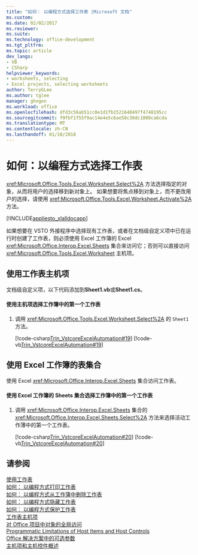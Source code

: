 ```yaml
---
title: "如何： 以编程方式选择工作表 |Microsoft 文档"
ms.custom: 
ms.date: 02/02/2017
ms.reviewer: 
ms.suite: 
ms.technology: office-development
ms.tgt_pltfrm: 
ms.topic: article
dev_langs:
- VB
- CSharp
helpviewer_keywords:
- worksheets, selecting
- Excel projects, selecting worksheets
author: TerryGLee
ms.author: tglee
manager: ghogen
ms.workload: office
ms.openlocfilehash: dfd3c56ab51cc0e1d1fb1521640497f4748195cc
ms.sourcegitcommit: f9fbf1f55f9ac14e4e5c6ae58c30dc1800ca6cda
ms.translationtype: MT
ms.contentlocale: zh-CN
ms.lasthandoff: 01/10/2018
---
```

# <a name="how-to-programmatically-select-worksheets"></a>如何：以编程方式选择工作表
  <xref:Microsoft.Office.Tools.Excel.Worksheet.Select%2A> 方法选择指定的对象，从而将用户的选择移到新对象上。 如果想要将焦点移到对象上，而不更改用户的选择，请使用 <xref:Microsoft.Office.Tools.Excel.Worksheet.Activate%2A> 方法。  
  
 [!INCLUDE[appliesto_xlalldocapp](../vsto/includes/appliesto-xlalldocapp-md.md)]  
  
 如果想要在 VSTO 外接程序中选择现有工作表，或者在文档级自定义项中已在运行时创建了工作表，则必须使用 Excel 工作簿的 Excel <xref:Microsoft.Office.Interop.Excel.Sheets> 集合来访问它；否则可以直接访问 <xref:Microsoft.Office.Tools.Excel.Worksheet> 主机项。  
  
## <a name="using-the-worksheet-host-item"></a>使用工作表主机项  
 文档级自定义项，以下代码添加到**Sheet1.vb**或**Sheet1.cs**。  
  
#### <a name="to-select-the-first-worksheet-in-a-workbook-using-a-host-item"></a>使用主机项选择工作簿中的第一个工作表  
  
1.  调用 <xref:Microsoft.Office.Tools.Excel.Worksheet.Select%2A> 的 `Sheet1` 方法。  
  
     [!code-csharp[Trin_VstcoreExcelAutomation#19](../vsto/codesnippet/CSharp/Trin_VstcoreExcelAutomationCS/Sheet1.cs#19)]
     [!code-vb[Trin_VstcoreExcelAutomation#19](../vsto/codesnippet/VisualBasic/Trin_VstcoreExcelAutomation/Sheet1.vb#19)]  
  
## <a name="using-the-sheets-collection-of-the-excel-workbook"></a>使用 Excel 工作簿的表集合  
 使用 Excel <xref:Microsoft.Office.Interop.Excel.Sheets> 集合访问工作表。  
  
#### <a name="to-select-the-first-worksheet-in-a-workbook-using-the-sheets-collection-of-the-excel-workbook"></a>使用 Excel 工作簿的 Sheets 集合选择工作簿中的第一个工作表  
  
1.  调用 <xref:Microsoft.Office.Interop.Excel.Sheets> 集合的 <xref:Microsoft.Office.Interop.Excel.Sheets.Select%2A> 方法来选择活动工作薄中的第一个工作表。  
  
     [!code-csharp[Trin_VstcoreExcelAutomation#20](../vsto/codesnippet/CSharp/Trin_VstcoreExcelAutomationCS/Sheet1.cs#20)]
     [!code-vb[Trin_VstcoreExcelAutomation#20](../vsto/codesnippet/VisualBasic/Trin_VstcoreExcelAutomation/Sheet1.vb#20)]  
  
## <a name="see-also"></a>请参阅  
 [使用工作表](../vsto/working-with-worksheets.md)   
 [如何： 以编程方式打印工作表](../vsto/how-to-programmatically-print-worksheets.md)   
 [如何： 以编程方式从工作簿中删除工作表](../vsto/how-to-programmatically-delete-worksheets-from-workbooks.md)   
 [如何： 以编程方式隐藏工作表](../vsto/how-to-programmatically-hide-worksheets.md)   
 [如何： 以编程方式保护工作表](../vsto/how-to-programmatically-protect-worksheets.md)   
 [工作表主机项](../vsto/worksheet-host-item.md)   
 [对 Office 项目中对象的全局访问](../vsto/global-access-to-objects-in-office-projects.md)   
 [Programmatic Limitations of Host Items and Host Controls](../vsto/programmatic-limitations-of-host-items-and-host-controls.md)   
 [Office 解决方案中的可选参数](../vsto/optional-parameters-in-office-solutions.md)   
 [主机项和主机控件概述](../vsto/host-items-and-host-controls-overview.md)  
  
  